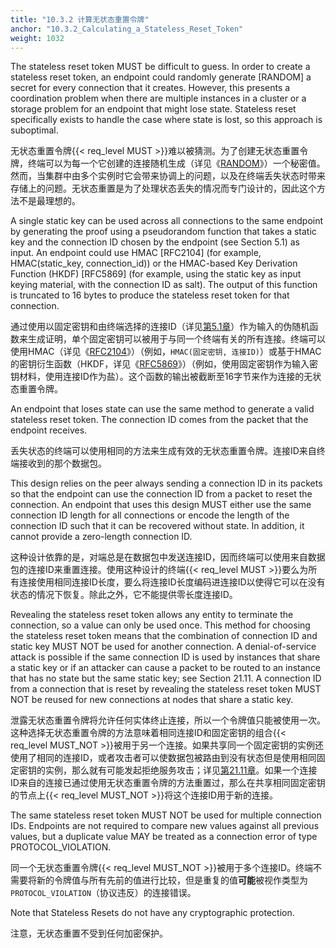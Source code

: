 ```yaml
---
title: "10.3.2 计算无状态重置令牌"
anchor: "10.3.2_Calculating_a_Stateless_Reset_Token"
weight: 1032
---
```


The stateless reset token MUST be difficult to guess. In order to create a stateless reset token, an endpoint could randomly generate [RANDOM] a secret for every connection that it creates. However, this presents a coordination problem when there are multiple instances in a cluster or a storage problem for an endpoint that might lose state. Stateless reset specifically exists to handle the case where state is lost, so this approach is suboptimal.

无状态重置令牌{{< req_level MUST >}}难以被猜测。为了创建无状态重置令牌，终端可以为每一个它创建的连接随机生成（详见《[RANDOM]()》）一个秘密值。然而，当集群中由多个实例时它会带来协调上的问题，以及在终端丢失状态时带来存储上的问题。无状态重置是为了处理状态丢失的情况而专门设计的，因此这个方法不是最理想的。

A single static key can be used across all connections to the same endpoint by generating the proof using a pseudorandom function that takes a static key and the connection ID chosen by the endpoint (see Section 5.1) as input. An endpoint could use HMAC [RFC2104] (for example, HMAC(static_key, connection_id)) or the HMAC-based Key Derivation Function (HKDF) [RFC5869] (for example, using the static key as input keying material, with the connection ID as salt). The output of this function is truncated to 16 bytes to produce the stateless reset token for that connection.

通过使用以固定密钥和由终端选择的连接ID（详见[第5.1章]()）作为输入的伪随机函数来生成证明，单个固定密钥可以被用于与同一个终端有关的所有连接。终端可以使用HMAC（详见《[RFC2104]()》）（例如，`HMAC(固定密钥, 连接ID)`）或基于HMAC的密钥衍生函数（HKDF，详见《[RFC5869]()》）（例如，使用固定密钥作为输入密钥材料，使用连接ID作为盐）。这个函数的输出被截断至16字节来作为连接的无状态重置令牌。

An endpoint that loses state can use the same method to generate a valid stateless reset token. The connection ID comes from the packet that the endpoint receives.

丢失状态的终端可以使用相同的方法来生成有效的无状态重置令牌。连接ID来自终端接收到的那个数据包。

This design relies on the peer always sending a connection ID in its packets so that the endpoint can use the connection ID from a packet to reset the connection. An endpoint that uses this design MUST either use the same connection ID length for all connections or encode the length of the connection ID such that it can be recovered without state. In addition, it cannot provide a zero-length connection ID.

这种设计依靠的是，对端总是在数据包中发送连接ID，因而终端可以使用来自数据包的连接ID来重置连接。使用这种设计的终端{{< req_level MUST >}}要么为所有连接使用相同连接ID长度，要么将连接ID长度编码进连接ID以使得它可以在没有状态的情况下恢复。除此之外，它不能提供零长度连接ID。

Revealing the stateless reset token allows any entity to terminate the connection, so a value can only be used once. This method for choosing the stateless reset token means that the combination of connection ID and static key MUST NOT be used for another connection. A denial-of-service attack is possible if the same connection ID is used by instances that share a static key or if an attacker can cause a packet to be routed to an instance that has no state but the same static key; see Section 21.11. A connection ID from a connection that is reset by revealing the stateless reset token MUST NOT be reused for new connections at nodes that share a static key.

泄露无状态重置令牌将允许任何实体终止连接，所以一个令牌值只能被使用一次。这种选择无状态重置令牌的方法意味着相同连接ID和固定密钥的组合{{< req_level MUST_NOT >}}被用于另一个连接。如果共享同一个固定密钥的实例还使用了相同的连接ID，或者攻击者可以使数据包被路由到没有状态但是使用相同固定密钥的实例，那么就有可能发起拒绝服务攻击；详见[第21.11章]()。如果一个连接ID来自的连接已通过使用无状态重置令牌的方法重置过，那么在共享相同固定密钥的节点上{{< req_level MUST_NOT >}}将这个连接ID用于新的连接。

The same stateless reset token MUST NOT be used for multiple connection IDs. Endpoints are not required to compare new values against all previous values, but a duplicate value MAY be treated as a connection error of type PROTOCOL_VIOLATION.

同一个无状态重置令牌{{< req_level MUST_NOT >}}被用于多个连接ID。终端不需要将新的令牌值与所有先前的值进行比较，但是重复的值**可能**被视作类型为`PROTOCOL_VIOLATION`（协议违反）的连接错误。

Note that Stateless Resets do not have any cryptographic protection.

注意，无状态重置不受到任何加密保护。
